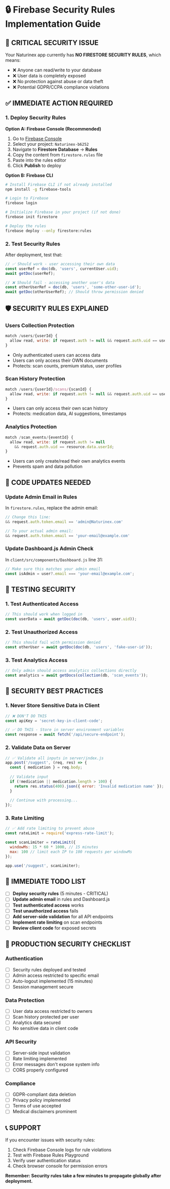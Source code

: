 # 🔒 Firebase Security Rules Implementation Guide

## 🚨 CRITICAL SECURITY ISSUE

Your Naturinex app currently has **NO FIRESTORE SECURITY RULES**, which means:
- ❌ Anyone can read/write to your database
- ❌ User data is completely exposed
- ❌ No protection against abuse or data theft
- ❌ Potential GDPR/CCPA compliance violations

## ✅ IMMEDIATE ACTION REQUIRED

### 1. Deploy Security Rules

**Option A: Firebase Console (Recommended)**
1. Go to [Firebase Console](https://console.firebase.google.com/)
2. Select your project: `Naturinex-b6252`
3. Navigate to **Firestore Database** → **Rules**
4. Copy the content from `firestore.rules` file
5. Paste into the rules editor
6. Click **Publish** to deploy

**Option B: Firebase CLI**
```bash
# Install Firebase CLI if not already installed
npm install -g firebase-tools

# Login to Firebase
firebase login

# Initialize Firebase in your project (if not done)
firebase init firestore

# Deploy the rules
firebase deploy --only firestore:rules
```

### 2. Test Security Rules

After deployment, test that:
```javascript
// ✅ Should work - user accessing their own data
const userRef = doc(db, 'users', currentUser.uid);
await getDoc(userRef);

// ❌ Should fail - accessing another user's data  
const otherUserRef = doc(db, 'users', 'some-other-user-id');
await getDoc(otherUserRef); // Should throw permission denied
```

## 🛡️ SECURITY RULES EXPLAINED

### **Users Collection Protection**
```javascript
match /users/{userId} {
  allow read, write: if request.auth != null && request.auth.uid == userId;
}
```
- Only authenticated users can access data
- Users can only access their OWN documents
- Protects: scan counts, premium status, user profiles

### **Scan History Protection**  
```javascript
match /users/{userId}/scans/{scanId} {
  allow read, write: if request.auth != null && request.auth.uid == userId;
}
```
- Users can only access their own scan history
- Protects: medication data, AI suggestions, timestamps

### **Analytics Protection**
```javascript
match /scan_events/{eventId} {
  allow read, write: if request.auth != null 
    && request.auth.uid == resource.data.userId;
}
```
- Users can only create/read their own analytics events
- Prevents spam and data pollution

## 🔧 CODE UPDATES NEEDED

### Update Admin Email in Rules
In `firestore.rules`, replace the admin email:
```javascript
// Change this line:
&& request.auth.token.email == 'admin@Naturinex.com'

// To your actual admin email:
&& request.auth.token.email == 'your-email@example.com'
```

### Update Dashboard.js Admin Check
In `client/src/components/Dashboard.js` line 31:
```javascript
// Make sure this matches your admin email
const isAdmin = user?.email === 'your-email@example.com';
```

## 🧪 TESTING SECURITY

### 1. Test Authenticated Access
```javascript
// This should work when logged in
const userData = await getDoc(doc(db, 'users', user.uid));
```

### 2. Test Unauthorized Access
```javascript
// This should fail with permission denied
const otherUser = await getDoc(doc(db, 'users', 'fake-user-id'));
```

### 3. Test Analytics Access
```javascript
// Only admin should access analytics collections directly
const analytics = await getDocs(collection(db, 'scan_events'));
```

## 🚨 SECURITY BEST PRACTICES

### 1. Never Store Sensitive Data in Client
```javascript
// ❌ DON'T DO THIS
const apiKey = 'secret-key-in-client-code';

// ✅ DO THIS - Store in server environment variables
const response = await fetch('/api/secure-endpoint');
```

### 2. Validate Data on Server
```javascript
// ✅ Validate all inputs in server/index.js
app.post('/suggest', (req, res) => {
  const { medication } = req.body;
  
  // Validate input
  if (!medication || medication.length > 100) {
    return res.status(400).json({ error: 'Invalid medication name' });
  }
  
  // Continue with processing...
});
```

### 3. Rate Limiting
```javascript
// ✅ Add rate limiting to prevent abuse
const rateLimit = require('express-rate-limit');

const scanLimiter = rateLimit({
  windowMs: 15 * 60 * 1000, // 15 minutes
  max: 100 // limit each IP to 100 requests per windowMs
});

app.use('/suggest', scanLimiter);
```

## 🎯 IMMEDIATE TODO LIST

- [ ] **Deploy security rules** (5 minutes - CRITICAL)
- [ ] **Update admin email** in rules and Dashboard.js
- [ ] **Test authenticated access** works
- [ ] **Test unauthorized access** fails
- [ ] **Add server-side validation** for all API endpoints
- [ ] **Implement rate limiting** on scan endpoints
- [ ] **Review client code** for exposed secrets

## 🔐 PRODUCTION SECURITY CHECKLIST

### Authentication
- [ ] Security rules deployed and tested
- [ ] Admin access restricted to specific email
- [ ] Auto-logout implemented (15 minutes)
- [ ] Session management secure

### Data Protection  
- [ ] User data access restricted to owners
- [ ] Scan history protected per user
- [ ] Analytics data secured
- [ ] No sensitive data in client code

### API Security
- [ ] Server-side input validation
- [ ] Rate limiting implemented  
- [ ] Error messages don't expose system info
- [ ] CORS properly configured

### Compliance
- [ ] GDPR-compliant data deletion
- [ ] Privacy policy implemented
- [ ] Terms of use accepted
- [ ] Medical disclaimers prominent

## 📞 SUPPORT

If you encounter issues with security rules:
1. Check Firebase Console logs for rule violations
2. Test with Firebase Rules Playground
3. Verify user authentication status
4. Check browser console for permission errors

**Remember: Security rules take a few minutes to propagate globally after deployment.**
